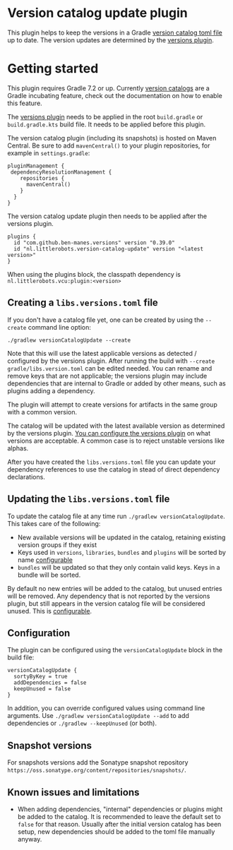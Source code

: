 # Version catalog update plugin
This plugin helps to keep the versions in a Gradle [version catalog toml file](https://docs.gradle.org/current/userguide/platforms.html) up to date.
The version updates are determined by the [versions plugin](https://github.com/ben-manes/gradle-versions-plugin).

# Getting started
This plugin requires Gradle 7.2 or up. Currently [version catalogs](https://docs.gradle.org/current/userguide/platforms.html) are a Gradle incubating feature, check out the documentation on how to enable this feature.

The [versions plugin](https://github.com/ben-manes/gradle-versions-plugin) needs to be applied in the root `build.gradle` or `build.gradle.kts` build file. It needs to be applied before this plugin.

The version catalog plugin (including its snapshots) is hosted on Maven Central. Be sure to add `mavenCentral()` to your plugin repositories, for example in `settings.gradle`:

```
pluginManagement {
 dependencyResolutionManagement {
    repositories {
      mavenCentral()
    }
  }
}
```

The version catalog update plugin then needs to be applied after the versions plugin.

```
plugins {
  id "com.github.ben-manes.versions" version "0.39.0"
  id "nl.littlerobots.version-catalog-update" version "<latest version>"
}
```

When using the plugins block, the classpath dependency is `nl.littlerobots.vcu:plugin:<version>`

## Creating a `libs.versions.toml` file

If you don't have a catalog file yet, one can be created by using the `--create` command line option:

```
./gradlew versionCatalogUpdate --create
```

Note that this will use the latest applicable versions as detected / configured by the versions plugin. After running the build with `--create` `gradle/libs.version.toml` can be edited needed.
You can rename and remove keys that are not applicable; the versions plugin may include dependencies that are internal to Gradle or added by other means, such as plugins adding a dependency.

The plugin will attempt to create versions for artifacts in the same group with a common version.

The catalog will be updated with the latest available version as determined by the versions plugin. [You can configure the versions plugin](https://github.com/ben-manes/gradle-versions-plugin#rejectversionsif-and-componentselection)
on what versions are acceptable. A common case is to reject unstable versions like alphas.

After you have created the `libs.versions.toml` file you can update your dependency references to use the catalog in stead of direct dependency declarations.

## Updating the `libs.versions.toml` file
To update the catalog file at any time run `./gradlew versionCatalogUpdate`. This takes care of the following:

* New available versions will be updated in the catalog, retaining existing version groups if they exist
* Keys used in `versions`, `libraries`, `bundles` and `plugins` will be sorted by name [configurable](#configuration)
* `bundles` will be updated so that they only contain valid keys. Keys in a bundle will be sorted.

By default no new entries will be added to the catalog, but unused entries will be removed. Any dependency that is not reported by the versions plugin, but still appears
in the version catalog file will be considered unused. This is [configurable](#configuration).

## Configuration
The plugin can be configured using the `versionCatalogUpdate` block in the build file:

```
versionCatalogUpdate {
  sortyByKey = true
  addDependencies = false
  keepUnused = false
}
```

In addition, you can override configured values using command line arguments. Use `./gradlew versionCatalogUpdate --add` to add dependencies or `./gradlew --keepUnused` (or both).

## Snapshot versions
For snapshots versions add the Sonatype snapshot repository `https://oss.sonatype.org/content/repositories/snapshots/`.

## Known issues and limitations
* When adding dependencies, "internal" dependencies or plugins might be added to the catalog. It is recommended to leave the default set to `false` for that reason. Usually after the initial version catalog has been setup, new dependencies should be added to the toml file manually anyway.
